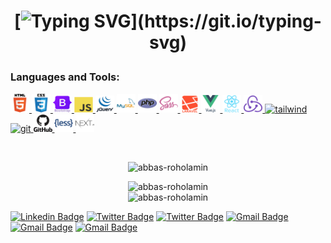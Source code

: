 <!-- @format -->

<h1 align="center">

[![Typing SVG](https://readme-typing-svg.herokuapp.com?font=Fira+Code&size=30&duration=3000&pause=&color=FFF&center=true&vCenter=true&width=435&lines=Hello,+There+👋;This+is+Abbas+Roholamin;Nice+to+meet+you!)](https://git.io/typing-svg)

</h1>

<h3 align="left">Languages and Tools:</h3>
  <p align="left"> 
     <a href="https://www.w3.org/html/" target="_blank">
      <img
        src="https://raw.githubusercontent.com/devicons/devicon/master/icons/html5/html5-original-wordmark.svg"
        alt="html5"
        width="30"
        height="30"
      />
    </a>
    <a href="https://www.w3.org/Style/CSS/" target="_blank">
      <img
        src="https://raw.githubusercontent.com/devicons/devicon/master/icons/css3/css3-original-wordmark.svg"
        alt="CSS3"
        width="30"
        height="30"
      />
    </a>
    <a href="https://getbootstrap.com/" target="_blank">
      <img
        src="https://raw.githubusercontent.com/devicons/devicon/master/icons/bootstrap/bootstrap-original-wordmark.svg"
        alt="getbootstrap"
        width="30"
        height="27"
      />
    </a>
    <a
      href="https://developer.mozilla.org/en-US/docs/Web/JavaScript"
      target="_blank"
      >
      <img
        src="https://raw.githubusercontent.com/devicons/devicon/master/icons/javascript/javascript-original.svg"
        alt="javascript"
         width="30"
        height="25"
      />
    </a>   
     <a
      href="https://jquery.com/"
      target="_blank"
      >
      <img
        src="https://raw.githubusercontent.com/devicons/devicon/master/icons/jquery/jquery-original-wordmark.svg"
        alt="jquery"
         width="30"
        height="27"
      />
    </a>   
    </a>
    <a href="https://www.mysql.com/" target="_blank">
      <img
        src="https://raw.githubusercontent.com/devicons/devicon/master/icons/mysql/mysql-original-wordmark.svg"
        alt="mysql"
         width="30"
        height="30"
      />
    </a>
    <a href="https://www.php.net" target="_blank">
         <img
           src="https://raw.githubusercontent.com/devicons/devicon/master/icons/php/php-original.svg"
           alt="php"
           width="30"
           height="30"
         />
    </a>
     <a href="https://sass-lang.com" target="_blank">
         <img
           src="https://raw.githubusercontent.com/devicons/devicon/master/icons/sass/sass-original.svg"
           alt="sass"
           width="30"
           height="30"
         />
     </a>
     <a href="https://laravel.com/" target="_blank">
      <img
        src="https://raw.githubusercontent.com/devicons/devicon/master/icons/laravel/laravel-plain-wordmark.svg"
        alt="laravel"
         width="30"
        height="27"
      />
    </a>
     <!-- <a href="https://svelte.dev" target="_blank">
         <img
           src="https://upload.wikimedia.org/wikipedia/commons/1/1b/Svelte_Logo.svg"
           alt="svelte"
           width="30"
           height="28"
         />
     </a> -->
     <!-- <a href="https://www.typescriptlang.org/" target="_blank">
         <img
           src="https://raw.githubusercontent.com/devicons/devicon/master/icons/typescript/typescript-original.svg"
           alt="typescript"
           width="30"
           height="28"
         />
    </a> -->
    <a href="https://vuejs.org/" target="_blank">
      <img
        src="https://raw.githubusercontent.com/devicons/devicon/master/icons/vuejs/vuejs-original-wordmark.svg"
        alt="vuejs"
         width="30"
        height="28"
      />
    </a>
    <a href="https://reactjs.org/" target="_blank">
      <img
        src="https://raw.githubusercontent.com/devicons/devicon/master/icons/react/react-original-wordmark.svg"
        alt="reactjs"
         width="30"
        height="28"
      />
    </a>
      <a href="https://redux.js.org" target="_blank" rel="noreferrer">
      <img
        src="https://raw.githubusercontent.com/devicons/devicon/master/icons/redux/redux-original.svg"
        alt="redux"
         width="30"
        height="28"
      />
    </a>
    <a href="https://tailwindcss.com/" target="_blank" rel="noreferrer">
      <img
        src="https://www.vectorlogo.zone/logos/tailwindcss/tailwindcss-icon.svg"
        alt="tailwind"
         width="30"
        height="28"
      />
    </a>
     <a href="https://git-scm.com/" target="_blank">
      <img
        src="https://www.vectorlogo.zone/logos/git-scm/git-scm-icon.svg"
        alt="git"
         width="30"
        height="28"
      />
    </a>
    <a href="https://github.com/" target="_blank">
      <img
        src="https://raw.githubusercontent.com/devicons/devicon/master/icons/github/github-original-wordmark.svg"
        alt="github"
         width="30"
        height="28"
      />
    </a>
       <a href="https://lesscss.org/" target="_blank">
      <img
        src="https://raw.githubusercontent.com/devicons/devicon/master/icons/less/less-plain-wordmark.svg"
        alt="lesscss"
         width="30"
        height="28"
      />
    </a>
    </a>
       <a href="https://https://nextjs.org/" target="_blank">
      <img
        src="https://raw.githubusercontent.com/devicons/devicon/master/icons/nextjs/nextjs-original-wordmark.svg"
        alt="nextjs"
         width="30"
        height="28"
      />
    </a>

  </p>

<br>

<p align="center">
  <img src="https://github-readme-stats.vercel.app/api/top-langs?username=abbas-roholamin&show_icons=true&locale=en&layout=compact&theme=dark" alt="abbas-roholamin" />
</p>
  
  
<div align="center">

<img src="https://github-readme-stats.vercel.app/api?username=abbas-roholamin&count_private=true&show_icons=true&locale=en&theme=dark" alt="abbas-roholamin" />
   <br>
<img src="https://github-readme-streak-stats.herokuapp.com/?user=abbas-roholamin&theme=dark" alt="abbas-roholamin" />
   
</div>

<p align="center">

[![Linkedin Badge](https://img.shields.io/badge/-LinkedIn-0e76a8?style=flat-square&logo=Linkedin&logoColor=white)](https://linkedin.com/in/abbas-roholamin)
[![Twitter Badge](https://img.shields.io/badge/-Twitter-00acee?style=flat-square&logo=Twitter&logoColor=white)](https://twitter.com/abbas_roholamin)
[![Twitter Badge](https://img.shields.io/badge/-Facebook-00acee?style=flat-square&logo=Facebook&logoColor=white)](https://www.facebook.com/AbbasRoholamin/)
[![Gmail Badge](https://img.shields.io/badge/-Gmail-e4405f?style=flat-square&logo=gmail&logoColor=white)](mailto:abbasroholamin76@gmail.com)
[![Gmail Badge](https://komarev.com/ghpvc/?username=abbas-roholamin&label=Profile%20views&color=0e75b6&style=flat)](https://komarev.com/ghpvc/?username=abbas-roholamin&label=Profile%20views&color=0e75b6&style=flat)
[![Gmail Badge](https://wakatime.com/badge/user/e1437bec-a9c1-430a-84b5-75378ccefde6.svg)](https://wakatime.com/badge/user/e1437bec-a9c1-430a-84b5-75378ccefde6.svg)

</p>
